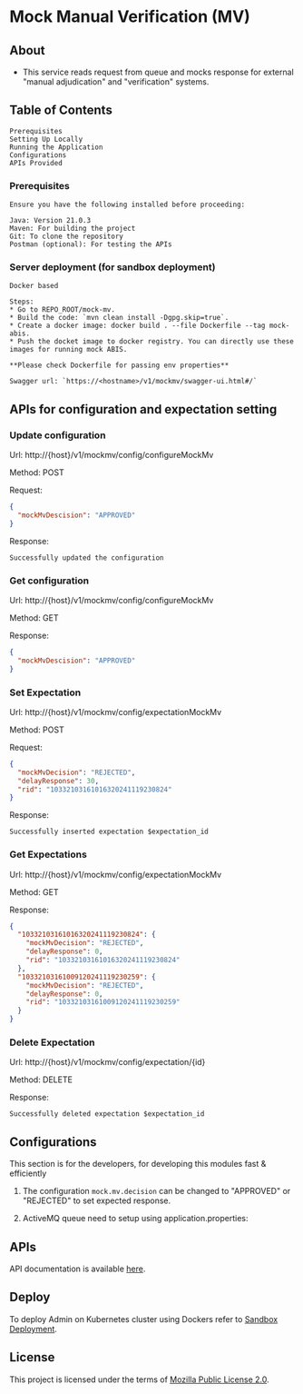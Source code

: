 # Mock Manual Verification (MV)

## About
* This service reads request from queue and mocks response for external "manual adjudication" and "verification" systems.

## Table of Contents
	Prerequisites
	Setting Up Locally
	Running the Application
	Configurations
	APIs Provided

### Prerequisites
	Ensure you have the following installed before proceeding:

	Java: Version 21.0.3
	Maven: For building the project
	Git: To clone the repository
	Postman (optional): For testing the APIs

### Server deployment (for sandbox deployment)
	Docker based
	
	Steps:
	* Go to REPO_ROOT/mock-mv.
	* Build the code: `mvn clean install -Dgpg.skip=true`.
	* Create a docker image: docker build . --file Dockerfile --tag mock-abis.
	* Push the docket image to docker registry. You can directly use these images for running mock ABIS.
	
	**Please check Dockerfile for passing env properties**
	
	Swagger url: `https://<hostname>/v1/mockmv/swagger-ui.html#/`

## APIs for configuration and expectation setting

### Update configuration

Url: http://{host}/v1/mockmv/config/configureMockMv

Method: POST

Request:
```json
{
  "mockMvDescision": "APPROVED"
}
```

Response:
```text
Successfully updated the configuration
```

### Get configuration
Url: http://{host}/v1/mockmv/config/configureMockMv

Method: GET

Response:
```json
{
  "mockMvDescision": "APPROVED"
}
```

### Set Expectation

Url: http://{host}/v1/mockmv/config/expectationMockMv

Method: POST

Request:
```json
{
  "mockMvDecision": "REJECTED",
  "delayResponse": 30,
  "rid": "10332103161016320241119230824"
}
```

Response:
```text
Successfully inserted expectation $expectation_id
```

### Get Expectations

Url: http://{host}/v1/mockmv/config/expectationMockMv

Method: GET

Response:
```json
{
  "10332103161016320241119230824": {
    "mockMvDecision": "REJECTED",
    "delayResponse": 0,
    "rid": "10332103161016320241119230824"
  },
  "10332103161009120241119230259": {
    "mockMvDecision": "REJECTED",
    "delayResponse": 0,
    "rid": "10332103161009120241119230259"
  }
}
```

### Delete Expectation

Url: http://{host}/v1/mockmv/config/expectation/{id}

Method: DELETE

Response:
```text
Successfully deleted expectation $expectation_id
```

## Configurations
This section is for the developers, for developing this modules fast & efficiently

1) The configuration `mock.mv.decision` can be changed to "APPROVED" or "REJECTED" to set expected response.

2) ActiveMQ queue need to setup using application.properties:

## APIs
API documentation is available 
[here](https://docs.mosip.io/1.1.5/modules/registration-processor/deduplication-and-manual-adjudication#manual-adjudication).

## Deploy
To deploy Admin on Kubernetes cluster using Dockers refer to [Sandbox Deployment](https://docs.mosip.io/1.2.0/deploymentnew/v3-installation).

## License
This project is licensed under the terms of [Mozilla Public License 2.0](LICENSE).

